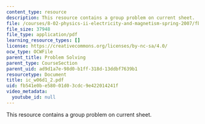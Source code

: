 ```yaml
---
content_type: resource
description: This resource contains a group problem on current sheet.
file: /courses/8-02-physics-ii-electricity-and-magnetism-spring-2007/fb541e0be58001d03cdc9e422014241f_ic_w06d1_2.pdf
file_size: 37948
file_type: application/pdf
learning_resource_types: []
license: https://creativecommons.org/licenses/by-nc-sa/4.0/
ocw_type: OCWFile
parent_title: Problem Solving
parent_type: CourseSection
parent_uid: ad9d1a7e-98d0-b1ff-318d-13ddbf7639b1
resourcetype: Document
title: ic_w06d1_2.pdf
uid: fb541e0b-e580-01d0-3cdc-9e422014241f
video_metadata:
  youtube_id: null
---
```

This resource contains a group problem on current sheet.